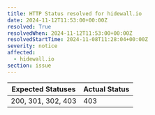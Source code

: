 ```yaml
---
title: HTTP Status resolved for hidewall.io
date: 2024-11-12T11:53:00+00:00Z
resolved: True
resolvedWhen: 2024-11-12T11:53:00+00:00Z
resolvedStartTime: 2024-11-08T11:28:04+00:00Z
severity: notice
affected:
  - hidewall.io
section: issue
---
```


| Expected Statuses | Actual Status  |
|-------------------|----------------|
| 200, 301, 302, 403 | 403 |
